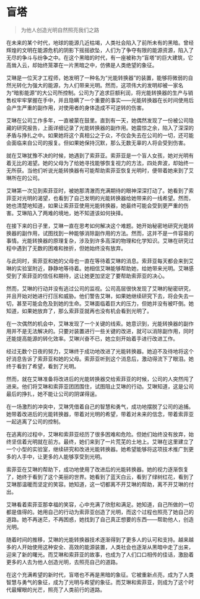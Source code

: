 # 盲塔
> 为他人创造光明自然照亮我们之路

在未来的某个时代，地球的能源几近枯竭，人类社会陷入了前所未有的黑暗。曾经辉煌的文明在能源危机的阴影下摇摇欲坠，人们为了争夺有限的能源资源，陷入了无尽的争斗与纷争之中。在这个黑暗的时代，有一座被称为“盲塔”的巨大建筑，它高耸入云，却始终笼罩在一片黑暗之中，仿佛是人类绝望的象征。

艾琳是一位天才工程师，她发明了一种名为“光能转换器”的装置，能够将微弱的自然光转化为强大的能源，为人们带来光明。然而，这项伟大的发明却被一家名为“暗影能源”的大公司所控制。公司为了追求巨额利润，将光能转换器的生产与销售权牢牢掌握在手中，并且隐瞒了一个重要的事实——光能转换器在长时间使用后会产生严重的副作用，对使用者的身体造成不可逆转的伤害。

艾琳在公司工作多年，一直被蒙在鼓里。直到有一天，她偶然发现了一份被公司隐藏的研究报告，上面详细记录了光能转换器的副作用。她震惊之余，陷入了深深的矛盾与挣扎之中。如果她将这个真相公之于众，不仅会失去在公司的一切，还可能会面临来自公司的报复。但如果她保持沉默，那么无数无辜的人将会受到伤害。

就在艾琳犹豫不决的时候，她遇到了索菲亚。索菲亚是一个盲人女孩，她对光明有着无比的渴望。她的父母为了给她寻找能够恢复视力的方法，四处奔波，却始终一无所获。当他们听说光能转换器有可能帮助索菲亚恢复光明时，便带着她来到了艾琳所在的公司。

艾琳第一次见到索菲亚时，被她那清澈而充满期待的眼神深深打动了。她看到了索菲亚对光明的渴望，也看到了自己发明的光能转换器给她带来的一线希望。然而，她也清楚地知道，如果让索菲亚使用光能转换器，她最终可能会受到更严重的伤害。艾琳陷入了两难的境地，她不知道该如何抉择。

在接下来的日子里，艾琳一直在思考如何解决这个难题。她开始秘密地研究光能转换器的副作用，试图找到一种能够消除副作用的方法。然而，这并不是一件容易的事情。光能转换器的原理复杂，涉及到许多高深的物理和化学知识。艾琳在研究过程中遇到了无数的困难和挫折，但她始终没有放弃。

与此同时，索菲亚和她的父母也一直在等待着艾琳的消息。索菲亚每天都会来到艾琳的实验室附近，静静地等待着。她相信艾琳能够帮助她，给她带来光明。艾琳感受到了索菲亚的信任和期待，这让她更加坚定了要帮助索菲亚的决心。

然而，艾琳的行动并没有逃过公司的监视。公司高层很快发现了艾琳的秘密研究，并且开始对她进行打压和威胁。他们警告艾琳，如果她继续研究下去，将会失去一切，甚至可能会危及到她的生命。艾琳面临着巨大的压力，但她并没有被吓倒。她知道，如果她放弃了，那么索菲亚就再也没有机会看到光明了。

在一次偶然的机会中，艾琳发现了一个关键的线索。她意识到，光能转换器的副作用并不是无法解决的。只要对装置进行一些关键的改进，就可以消除副作用，同时还能提高能源的转化效率。艾琳兴奋不已，她立刻开始着手进行改进工作。

经过无数个日夜的努力，艾琳终于成功地改进了光能转换器。她迫不及待地将这个好消息告诉了索菲亚和她的父母。索菲亚听到这个消息后，激动得流下了眼泪。她终于看到了希望，看到了光明。

然而，就在艾琳准备将改进后的光能转换器交给索菲亚的时候，公司的人突然闯了进来。他们将艾琳和索菲亚团团围住，试图阻止艾琳的行动。艾琳知道，这是公司最后的挣扎，她不能让公司的阴谋得逞。

在一场激烈的冲突中，艾琳凭借着自己的智慧和勇气，成功地摆脱了公司的追捕。她带着改进后的光能转换器，带着对光明的希望，带着对未来的信念，带着索菲亚一起逃离了公司的控制。

在逃离的过程中，艾琳和索菲亚经历了很多困难和危险。但她们始终没有放弃，始终坚信着光明就在前方。最终，她们来到了一片荒芜的土地上。艾琳在这里建立了一个小型的实验室，继续研究和改进光能转换器。她希望能够将这项技术推广到更多的人手中，让更多的人能够享受到光明。

索菲亚在艾琳的帮助下，成功地使用了改进后的光能转换器。她的视力逐渐恢复了，她终于看到了这个美丽的世界。她看到了蓝天白云，看到了绿树红花，看到了艾琳那温暖而坚定的笑容。她知道，这一切都离不开艾琳的帮助，离不开艾琳的付出。

艾琳看着索菲亚那幸福的笑容，心中充满了欣慰和满足。她知道，自己所做的一切都是值得的。她用自己的行动为索菲亚创造了光明，而这个过程也照亮了她自己的道路。她不再迷茫，不再困惑，她找到了自己真正想要的东西——帮助他人，创造光明。

随着时间的推移，艾琳的光能转换器技术逐渐得到了更多人的认可和支持。越来越多的人开始使用这种安全、高效的能源装置，人类社会也逐渐从黑暗中走了出来，迎来了新的曙光。而艾琳和索菲亚的故事，也成为了人们口口相传的佳话，激励着更多的人去为他人创造光明，去照亮自己的道路。

在这个充满希望的新时代，盲塔也不再是黑暗的象征。它被重新点亮，成为了人类智慧与勇气的象征，成为了光明与希望的象征。而艾琳和索菲亚，则成为了这个时代最耀眼的光芒，照亮了人类前行的道路。